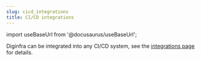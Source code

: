 ```yaml
---
slug: cicd_integrations
title: CI/CD integrations
---
```


import useBaseUrl from '@docusaurus/useBaseUrl';

Diginfra can be integrated into any CI/CD system, see the [integrations page](/docs/integrations/cicd/#cicd-integrations) for details.
